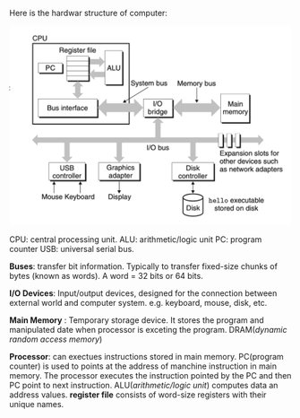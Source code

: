 Here is the hardwar structure of computer:

![Hardware](https://raw.githubusercontent.com/lih627/MyPicGo/master/imgs/20210927231309.png)

CPU: central processing unit.  ALU: arithmetic/logic unit PC: program counter USB: universal serial bus.

**Buses**: transfer bit information. Typically to transfer fixed-size chunks of bytes (known as words). A word = 32 bits or 64 bits.

**I/O Devices**: Input/output devices, designed for the connection between external world and computer system. e.g. keyboard, mouse, disk, etc.

**Main Memory** : Temporary storage device. It stores the program and manipulated date when processor is exceting the program. DRAM(*dynamic random access memory*)

**Processor**:  can exectues instructions stored in main memory. PC(program counter) is used to points at the address of manchine instruction in main memory. The processor executes the instruction pointed by the PC and then PC point to next instruction.  ALU(*arithmetic/logic unit*) computes data an address values. **register file** consists of word-size registers with their unique names. 
